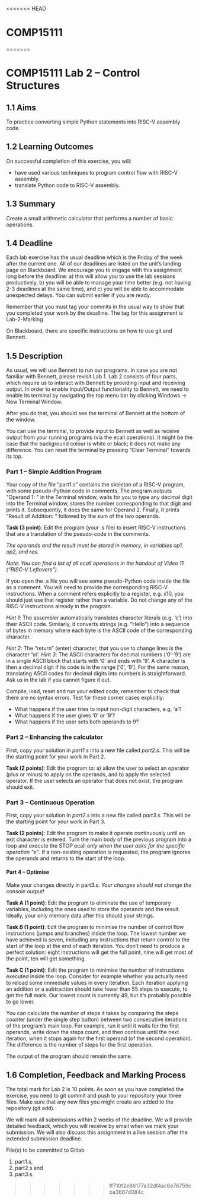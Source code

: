 <<<<<<< HEAD
# COMP15111
=======
# COMP15111 Lab 2 – Control Structures
## 1.1  Aims
To practice converting simple Python statements into RISC-V assembly code.

## 1.2  Learning Outcomes
On successful completion of this exercise, you will:
- have used various techniques to program control flow with RISC-V assembly.
- translate Python code to RISC-V assembly.

## 1.3  Summary
Create a small arithmetic calculator that performs a number of basic operations.

## 1.4  Deadline
Each lab exercise has the usual deadline which is the Friday of the week after the current one. All of our deadlines are listed on the unit’s landing page on Blackboard. We encourage you to engage with this assignment long before the deadline: a) this will allow you to use the lab sessions productively, b) you will be able to manage your time better (e.g. not having 2-3 deadlines at the same time), and c) you will be able to accommodate unexpected delays. You can submit earlier if you are ready.

Remember that you must tag your commits in the usual way to show that you completed your work by the deadline. The tag for this assignment is Lab-2-Marking

On Blackboard, there are specific instructions on how to use git and Bennett.

## 1.5  Description
As usual, we will use Bennett to run our programs.  In case you are not familiar with Bennett, please revisit Lab 1.
Lab 2 consists of four parts, which require us to interact with Bennett by providing input and receiving output. In order to enable Input/Output functionality to Bennett, we need to enable its terminal by navigating the top menu bar by clicking Windows → New Terminal Window.

After you do that, you should see the terminal of Bennett at the bottom of the window.

You can use the terminal, to provide input to Bennett as well as receive output from your running programs (via the ecall operations). It might be the case that the background colour is white or black; it does not make any difference. You can reset the terminal by pressing “Clear Terminal” towards its top.

### Part 1 – Simple Addition Program
Your copy of the file “part1.s” contains the skeleton of a RISC-V program, with some pseudo-Python code in comments. The program outputs "Operand 1: " in the Terminal window, waits for you to type any decimal digit into the Terminal window, stores the number corresponding to that digit and prints it. Subsequently, it does the same for Operand 2. Finally, it prints “Result of Addition: “ followed by the sum of the two operands.

**Task (3 point)**: Edit the program (your .s file) to insert RISC-V instructions that are a translation of the pseudo-code in the comments.

*The operands and the result must be stored in memory, in variables op1, op2, and res.*

*Note: You can find a list of all ecall operations in the handout of Video 11 (“RISC-V Leftovers”).*

If you open the .s file you will see some pseudo-Python code inside the file as a comment.  You will need to provide the corresponding RISC-V instructions. When a comment refers explicitly to a register, e.g. x10, you should just use that register rather than a variable. Do not change any of the RISC-V instructions already in the program.

*Hint 1*: The assembler automatically translates character literals (e.g. ‘c’) into their ASCII code. Similarly, it converts strings (e.g. “Hello”) into a sequence of bytes in memory where each byte is the ASCII code of the corresponding character.

*Hint 2*: The “return” (enter) character, that you use to change lines is the character ‘\n’.
*Hint 3*: The ASCII characters for decimal numbers (‘0’-’9’) are in a single ASCII block that starts with ‘0’ and ends with ‘9’. A character is then a decimal digit if its code is in the range [‘0’, ‘9’]. For the same reason, translating ASCII codes for decimal digits into numbers is straightforward. Ask us in the lab if you cannot figure it out.

Compile, load, reset and run your edited code; remember to check that there are no syntax errors. Test for these corner cases explicitly:
- What happens if the user tries to input non-digit characters, e.g. ‘a’?
- What happens if the user gives ‘0’ or ‘9’?
- What happens if the user sets both operands to 9?

### Part 2 – Enhancing the calculator
First, copy your solution in *part1.s* into a new file called *part2.s*. This will be the starting point for your work in Part 2.

**Task (2 points)**: Edit the program to: a) allow the user to select an operator (plus or minus) to apply on the operands, and b) apply the selected operator. If the user selects an operator that does not exist, the program should exit.

### Part 3 – Continuous Operation
First, copy your solution in *part2.s* into a new file called *part3.s*. This will be the starting point for your work in Part 3.

**Task (2 points)**: Edit the program to make it operate continuously until an exit character is entered. Turn the main body of the previous program into a loop and execute the STOP ecall *only when the user asks for the specific operation "e"*. If a non-existing operation is requested, the program ignores the operands and returns to the start of the loop. 

#### Part 4 – Optimise
Make your changes directly in part3.s. *Your changes should not change the console output!*

**Task A (1 point)**: Edit the program to eliminate the use of temporary variables, including the ones used to store the operands and the result. Ideally, your only memory data after this should your strings.

**Task B (1 point)**: Edit the program to minimise the number of control flow instructions (jumps and branches) inside the loop. The lowest number we have achieved is seven, including any instructions that return control to the start of the loop at the end of each iteration. You don’t need to produce a perfect solution: eight instructions will get the full point, nine will get most of the point, ten will get something.

**Task C (1 point)**: Edit the program to minimise the number of instructions executed inside the loop. Consider for example whether you actually need to reload some immediate values in every iteration. Each iteration applying an addition or a subtraction should take fewer than 55 steps to execute, to get the full mark. Our lowest count is currently 49, but it’s probably possible to go lower.

You can calculate the number of steps it takes by comparing the steps counter (under the single step button) between two consecutive iterations of the program’s main loop. For example, run it until it waits for the first operands, write down the steps count, and then continue until the next iteration, when it stops again for the first operand (of the second operation). The difference is the number of steps for the first operation.

The output of the program should remain the same.

## 1.6  Completion, Feedback and Marking Process
The total mark for Lab 2 is 10 points. As soon as you have completed the exercise, you need to git commit and push to your repository your three files. Make sure that any new files you might create are added to the repository (git add).

We will mark all submissions within 2 weeks of the deadline. We will provide detailed feedback, which you will receive by email when we mark your submission. We will also discuss this assignment in a live session after the extended submission deadline.

File(s) to be committed to Gitlab

1. part1.s,
2. part2.s and
3. part3.s.
>>>>>>> ff710f2e86177a32df4ac6e76759cba3667d084c
